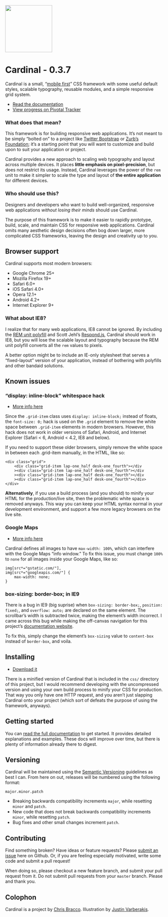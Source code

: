 <a href="http://cardinalcss.com">
	<img src="http://cardinalcss.com/img/logo.png" width="150px">
</a>

# Cardinal - 0.3.7

Cardinal is a small, “[mobile first](http://cbrac.co/116bQqk)” CSS framework with some useful default styles, scalable typography, reusable modules, and a simple responsive grid system.

* [Read the documentation](http://cardinalcss.com)
* [View progress on Pivotal Tracker](https://www.pivotaltracker.com/s/projects/803361)

### What does that mean?

This framework is for building responsive web applications. It’s not meant to be simply “bolted on” to a project like [Twitter Bootstrap](http://getbootstrap.com) or [Zurb’s Foundation](http://foundation.zurb.com); it’s a starting point that you will want to customize and build upon to suit your application or project.

Cardinal provides a new approach to scaling web typography and layout across multiple devices. It places **little emphasis on pixel-precision**, but does not restrict its usage. Instead, Cardinal leverages the power of the `rem` unit to make it simpler to scale the type and layout of **the entire application** for different devices.

### Who should use this?

Designers and developers who want to build well-organized, responsive web applications *without losing their minds* should use Cardinal.

The purpose of this framework is to make it easier to rapidly prototype, build, scale, and maintain CSS for responsive web applications. Cardinal omits many aesthetic design decisions often bog down larger, more complicated CSS frameworks, leaving the design and creativity up to you.

## Browser support

Cardinal supports most modern browsers:

* Google Chrome 25+
* Mozilla Firefox 19+
* Safari 6.0+
* iOS Safari 4.0+
* Opera 12.1+
* Android 4.2+
* Internet Explorer 9+

### What about IE8?

I realize that for many web applications, IE8 cannot be ignored. By including the [REM unit polyfill](https://github.com/chuckcarpenter/REM-unit-polyfill) and Scott Jehl’s [Respond.js](https://github.com/scottjehl/Respond), Cardinal should work in IE8, but you will lose the scalable layout and typography because the REM unit polyfill converts all the `rem` values to pixels.

A better option might be to include an IE-only stylesheet that serves a “fixed-layout” version of your application, instead of bothering with polyfills and other bandaid solutions.

## Known issues

### “display: inline-block” whitespace hack

- [More info here](http://css-tricks.com/fighting-the-space-between-inline-block-elements/)

Since the `.grid-item` class uses `display: inline-block;` instead of floats, the `font-size: 0;` hack is used on the `.grid` element to remove the white space between `.grid-item` elements in modern browsers. However, this hack does not work in older versions of Safari, Android, and Internet Explorer (Safari < 6, Android < 4.2, IE8 and below).

If you need to support these older browsers, simply remove the white space in between each .grid-item manually, in the HTML, like so:

	<div class="grid">
		<div class="grid-item lap-one_half desk-one_fourth"></div
		><div class="grid-item lap-one_half desk-one_fourth"></div
		><div class="grid-item lap-one_half desk-one_fourth"></div
		><div class="grid-item lap-one_half desk-one_fourth"></div>
	</div>

**Alternatively**, if you use a build process (and you should) to minify your HTML for the production/live site, then the problematic white space is removed anyways. This way you can keep your HTML syntax normal in your development environment, and support a few more legacy browsers on the live site.

### Google Maps

- [More info here](https://github.com/cbracco/cardinal/issues/6)

Cardinal defines all images to have `max-width: 100%`, which can interfere with the Google Maps “info window.” To fix this issue, you must change `100%` to `none` for all images inside your Google Maps, like so:

	img[src*="gstatic.com/"],
	img[src*="googleapis.com/"] {
		max-width: none;
	}

### box-sizing: border-box; in IE9

There is a bug in IE9 (big suprise) when `box-sizing: border-box;`, `position: fixed;`, and `overflow: auto;` are declared on the same element. The scrollbar’s width is subtracted twice, making the element’s width incorrect. I came across this bug while making the off-canvas navigation for this project’s [documentation website](http://cardinalcss.com).

To fix this, simply change the element’s `box-sizing` value to `content-box` instead of `border-box`, and voila.

## Installing

* [Download it](https://github.com/cbracco/Cardinal/archive/master.zip)

There is a minified version of Cardinal that is included in the `css/` directory of this project, but I would recommend developing with the uncompressed version and using your own build process to minify your CSS for production. That way you only have one HTTP request, and you aren’t just slapping Cardinal onto your project (which sort of defeats the purpose of using the framework, anyways).

## Getting started

You can [read the full documentation](http://cardinalcss.com) to get started. It provides detailed explanations and examples. These docs will improve over time, but there is plenty of information already there to digest.

## Versioning

Cardinal will be maintained using the [Semantic Versioning](http://semver.org/) guidelines as best I can. From here on out, releases will be numbered using the following format:

`major.minor.patch`

* Breaking backwards compatibility increments `major`, while resetting `minor` and `patch`.
* New code that does not break backwards compatibility increments `minor`, while resetting `patch`.
* Bug fixes and other small changes increment `patch`.

## Contributing

Find something broken? Have ideas or feature requests? Please [submit an issue](https://github.com/cbracco/Cardinal/issues/new) here on Github. Or, if you are feeling especially motivated, write some code and submit a pull request!

When doing so, please checkout a new feature branch, and submit your pull request from it. Do not submit pull requests from your `master` branch. Please and thank you.

## Colophon

Cardinal is a project by [Chris Bracco](http://cbracco.me). Illustration by [Justin Varberakis](http://twitter.com/varberakis).
